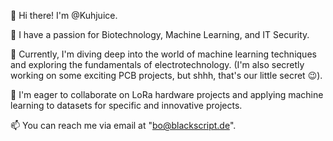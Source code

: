 👋 Hi there! I'm @Kuhjuice.

👀 I have a passion for Biotechnology, Machine Learning, and IT Security.

🌱 Currently, I'm diving deep into the world of machine learning techniques and exploring the fundamentals of electrotechnology. (I'm also secretly working on some exciting PCB projects, but shhh, that's our little secret 😉).

💞️ I'm eager to collaborate on LoRa hardware projects and applying machine learning to datasets for specific and innovative projects.

📫 You can reach me via email at "bo@blackscript.de".

<!---
Kuhjuice/Kuhjuice is a ✨ special ✨ repository because its `README.md` (this file) appears on your GitHub profile.
Feel free to explore my repositories, and let's connect to create some amazing projects together!
--->
